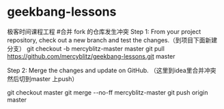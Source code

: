 # geekbang-lessons
极客时间课程工程
#合并 fork 的仓库发生冲突
Step 1: From your project repository, check out a new branch and test the changes.（到项目下面新建分支）
git checkout -b mercyblitz-master master
git pull https://github.com/mercyblitz/geekbang-lessons.git master

Step 2: Merge the changes and update on GitHub. （这里到idea里合并冲突 然后切到master 上push）

git checkout master
git merge --no-ff mercyblitz-master
git push origin master

